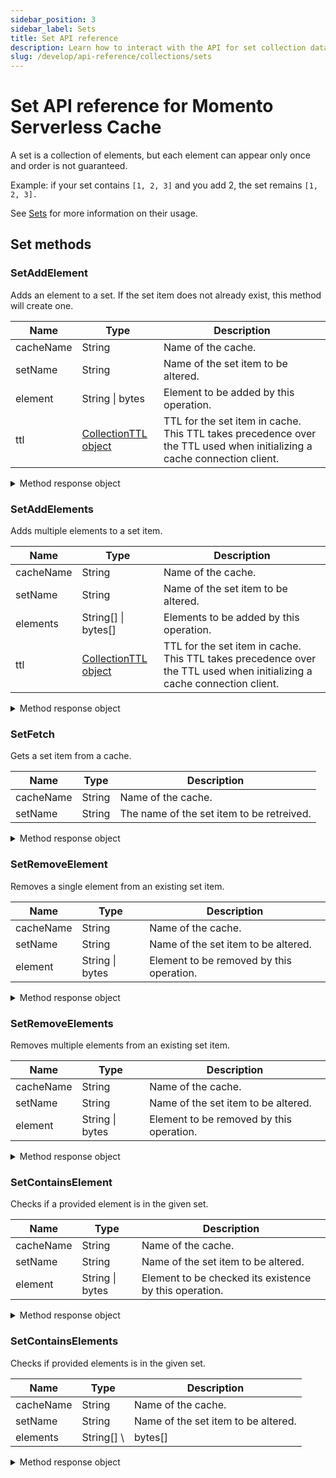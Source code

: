 ```yaml
---
sidebar_position: 3
sidebar_label: Sets
title: Set API reference
description: Learn how to interact with the API for set collection data types in Momento Serverless Cache.
slug: /develop/api-reference/collections/sets
---
```


# Set API reference for Momento Serverless Cache

A set is a collection of elements, but each element can appear only once and order is not guaranteed.

Example: if your set contains `[1, 2, 3]` and you add 2, the set remains `[1, 2, 3].`

See [Sets](./../datatypes.md#set-collections) for more information on their usage.

## Set methods

### SetAddElement
Adds an element to a set. If the set item does not already exist, this method will create one.

| Name            | Type            | Description                                   |
| --------------- | --------------- | --------------------------------------------- |
| cacheName       | String          | Name of the cache.                            |
| setName         | String          | Name of the set item to be altered. |
| element         | String \| bytes | Element to be added by this operation. |
| ttl             | [CollectionTTL object](./collection-ttl.md) | TTL for the set item in cache. This TTL takes precedence over the TTL used when initializing a cache connection client. |

<details>
  <summary>Method response object</summary>

* Success
* Error

See [response objects](./response-objects.md) for specific information.

</details>

### SetAddElements
Adds multiple elements to a set item.

| Name            | Type         | Description                                   |
| --------------- | ------------ | --------------------------------------------- |
| cacheName       | String       | Name of the cache.                            |
| setName         | String       | Name of the set item to be altered. |
| elements        | String[] \| bytes[] | Elements to be added by this operation. |
| ttl          | [CollectionTTL object](./collection-ttl.md) | TTL for the set item in cache. This TTL takes precedence over the TTL used when initializing a cache connection client. |

<details>
  <summary>Method response object</summary>

* Success
* Error

See [response objects](./response-objects.md) for specific information.

</details>

### SetFetch

Gets a set item from a cache.

| Name            | Type   | Description                                   |
| --------------- | ------ | --------------------------------------------- |
| cacheName       | String | Name of the cache.                            |
| setName         | String | The name of the set item to be retreived.     |

<details>
  <summary>Method response object</summary>

The response object for SetFetch returns three possible options, a cache hit, miss, or an error.

* Hit
    * valueSetBytes(): bytes[]
    * valueSetString(): string[]
    * toString(): string
* Miss
* Error

See [response objects](./response-objects.md) for specific information.

</details>

### SetRemoveElement
Removes a single element from an existing set item.

| Name            | Type            | Description                                   |
| --------------- | --------------- | --------------------------------------------- |
| cacheName       | String          | Name of the cache.                            |
| setName         | String          | Name of the set item to be altered.           |
| element         | String \| bytes | Element to be removed by this operation.   |

<details>
  <summary>Method response object</summary>

* Success
* Error

See [response objects](./response-objects.md) for specific information.

</details>

### SetRemoveElements
Removes multiple elements from an existing set item.

| Name            | Type         | Description                                   |
| --------------- | ------------ | --------------------------------------------- |
| cacheName       | String       | Name of the cache.                            |
| setName         | String       | Name of the set item to be altered. |
| element         | String \| bytes | Element to be removed by this operation.   |

<details>
  <summary>Method response object</summary>

* Success
* Error

See [response objects](./response-objects.md) for specific information.

</details>

### SetContainsElement
Checks if a provided element is in the given set.

| Name      | Type            | Description                                   |
|-----------| --------------- | --------------------------------------------- |
| cacheName | String          | Name of the cache.                            |
| setName   | String          | Name of the set item to be altered.           |
| element   | String \| bytes | Element to be checked its existence by this operation.   |

<details>
  <summary>Method response object</summary>

The response object for SetContainsElement returns three possible options, a cache hit, miss, or an error.

* Hit
* Miss
* Error

See [response objects](./response-objects.md) for specific information.

</details>

### SetContainsElements
Checks if provided elements is in the given set.

| Name      | Type       | Description                         |
|-----------|------------|-------------------------------------|
| cacheName | String     | Name of the cache.                  |
| setName   | String     | Name of the set item to be altered. |
| elements  | String[] \ | bytes[]                             | Elemenst to be checked its existence by this operation.   |

<details>
  <summary>Method response object</summary>

The response object for SetContainsElements returns three possible options, a cache hit, miss, or an error.

* Hit
  * containsElements(): bool[]
* Miss
* Error

See [response objects](./response-objects.md) for specific information.

</details>
